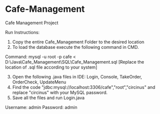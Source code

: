 # Cafe-Management
Cafe Management Project

Run Instructions:

1) Copy the entire Cafe_Management Folder to the desired location
2) To load the database execute the following command in CMD.

Command: mysql -u root -p cafe < D:\Java\Cafe_Management\SQL\Cafe_Management.sql
[Replace the location of .sql file according to your system]

3) Open the following .java files in IDE: Login, Console, TakeOrder, OrderCheck, UpdateMenu
4) Find the code "jdbc:mysql://localhost:3306/cafe","root","circinus" and replace "circinus" with your MySQL password.
5) Save all the files and run Login.java

Username: admin
Password: admin